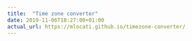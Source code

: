 ```yaml
---
title:  "Time zone converter"
date: 2019-11-06T18:27:00+01:00
actual_url: https://mlocati.github.io/timezone-converter/
---
```

